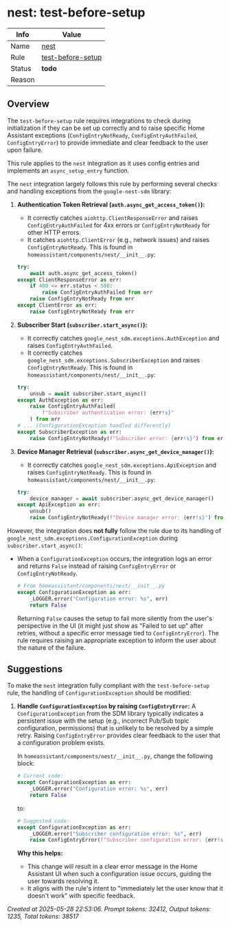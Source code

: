 # nest: test-before-setup

| Info   | Value                                                                    |
|--------|--------------------------------------------------------------------------|
| Name   | [nest](https://www.home-assistant.io/integrations/nest/) |
| Rule   | [test-before-setup](https://developers.home-assistant.io/docs/core/integration-quality-scale/rules/test-before-setup)                                                     |
| Status | **todo**                                                                 |
| Reason |                                                                          |

## Overview

The `test-before-setup` rule requires integrations to check during initialization if they can be set up correctly and to raise specific Home Assistant exceptions (`ConfigEntryNotReady`, `ConfigEntryAuthFailed`, `ConfigEntryError`) to provide immediate and clear feedback to the user upon failure.

This rule applies to the `nest` integration as it uses config entries and implements an `async_setup_entry` function.

The `nest` integration largely follows this rule by performing several checks and handling exceptions from the `google-nest-sdm` library:

1.  **Authentication Token Retrieval (`auth.async_get_access_token()`):**
    *   It correctly catches `aiohttp.ClientResponseError` and raises `ConfigEntryAuthFailed` for 4xx errors or `ConfigEntryNotReady` for other HTTP errors.
    *   It catches `aiohttp.ClientError` (e.g., network issues) and raises `ConfigEntryNotReady`.
    This is found in `homeassistant/components/nest/__init__.py`:
    ```python
    try:
        await auth.async_get_access_token()
    except ClientResponseError as err:
        if 400 <= err.status < 500:
            raise ConfigEntryAuthFailed from err
        raise ConfigEntryNotReady from err
    except ClientError as err:
        raise ConfigEntryNotReady from err
    ```

2.  **Subscriber Start (`subscriber.start_async()`):**
    *   It correctly catches `google_nest_sdm.exceptions.AuthException` and raises `ConfigEntryAuthFailed`.
    *   It correctly catches `google_nest_sdm.exceptions.SubscriberException` and raises `ConfigEntryNotReady`.
    This is found in `homeassistant/components/nest/__init__.py`:
    ```python
    try:
        unsub = await subscriber.start_async()
    except AuthException as err:
        raise ConfigEntryAuthFailed(
            f"Subscriber authentication error: {err!s}"
        ) from err
    # ... (ConfigurationException handled differently)
    except SubscriberException as err:
        raise ConfigEntryNotReady(f"Subscriber error: {err!s}") from err
    ```

3.  **Device Manager Retrieval (`subscriber.async_get_device_manager()`):**
    *   It correctly catches `google_nest_sdm.exceptions.ApiException` and raises `ConfigEntryNotReady`.
    This is found in `homeassistant/components/nest/__init__.py`:
    ```python
    try:
        device_manager = await subscriber.async_get_device_manager()
    except ApiException as err:
        unsub()
        raise ConfigEntryNotReady(f"Device manager error: {err!s}") from err
    ```

However, the integration does **not fully** follow the rule due to its handling of `google_nest_sdm.exceptions.ConfigurationException` during `subscriber.start_async()`:

*   When a `ConfigurationException` occurs, the integration logs an error and returns `False` instead of raising `ConfigEntryError` or `ConfigEntryNotReady`.
    ```python
    # From homeassistant/components/nest/__init__.py
    except ConfigurationException as err:
        _LOGGER.error("Configuration error: %s", err)
        return False
    ```
    Returning `False` causes the setup to fail more silently from the user's perspective in the UI (it might just show as "Failed to set up" after retries, without a specific error message tied to `ConfigEntryError`). The rule requires raising an appropriate exception to inform the user about the nature of the failure.

## Suggestions

To make the `nest` integration fully compliant with the `test-before-setup` rule, the handling of `ConfigurationException` should be modified:

1.  **Handle `ConfigurationException` by raising `ConfigEntryError`:**
    A `ConfigurationException` from the SDM library typically indicates a persistent issue with the setup (e.g., incorrect Pub/Sub topic configuration, permissions) that is unlikely to be resolved by a simple retry. Raising `ConfigEntryError` provides clear feedback to the user that a configuration problem exists.

    In `homeassistant/components/nest/__init__.py`, change the following block:
    ```python
    # Current code:
    except ConfigurationException as err:
        _LOGGER.error("Configuration error: %s", err)
        return False
    ```
    to:
    ```python
    # Suggested code:
    except ConfigurationException as err:
        _LOGGER.error("Subscriber configuration error: %s", err)
        raise ConfigEntryError(f"Subscriber configuration error: {err!s}") from err
    ```
    **Why this helps:**
    *   This change will result in a clear error message in the Home Assistant UI when such a configuration issue occurs, guiding the user towards resolving it.
    *   It aligns with the rule's intent to "immediately let the user know that it doesn't work" with specific feedback.

_Created at 2025-05-28 22:53:06. Prompt tokens: 32412, Output tokens: 1235, Total tokens: 38517_
